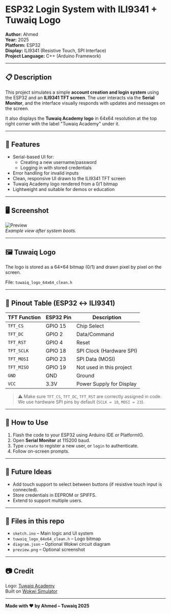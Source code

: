 # ESP32 Login System with ILI9341 + Tuwaiq Logo

**Author:** Ahmed  
**Year:** 2025  
**Platform:** ESP32  
**Display:** ILI9341 (Resistive Touch, SPI Interface)  
**Project Language:** C++ (Arduino Framework)

---

## 📋 Description

This project simulates a simple **account creation and login system** using the ESP32 and an **ILI9341 TFT screen**. The user interacts via the **Serial Monitor**, and the interface visually responds with updates and messages on the screen.

It also displays the **Tuwaiq Academy logo** in 64x64 resolution at the top right corner with the label "Tuwaiq Academy" under it.

---

## 🎯 Features

- Serial-based UI for:
  - Creating a new username/password
  - Logging in with stored credentials
- Error handling for invalid inputs
- Clean, responsive UI drawn to the ILI9341 TFT screen
- Tuwaiq Academy logo rendered from a 0/1 bitmap
- Lightweight and suitable for demos or education

---

## 🖥️ Screenshot

![Preview](preview.png)  
*Example view after system boots.*

---

## 🖼️ Tuwaiq Logo

The logo is stored as a 64×64 bitmap (0/1) and drawn pixel by pixel on the screen.

File: `tuwaiq_logo_64x64_clean.h`

---

## 🔌 Pinout Table (ESP32 ↔ ILI9341)

| TFT Function | ESP32 Pin | Description                |
|--------------|-----------|----------------------------|
| `TFT_CS`     | GPIO 15   | Chip Select                |
| `TFT_DC`     | GPIO 2    | Data/Command               |
| `TFT_RST`    | GPIO 4    | Reset                      |
| `TFT_SCLK`   | GPIO 18   | SPI Clock (Hardware SPI)   |
| `TFT_MOSI`   | GPIO 23   | SPI Data (MOSI)            |
| `TFT_MISO`   | GPIO 19   | Not used in this project   |
| `GND`        | GND       | Ground                     |
| `VCC`        | 3.3V      | Power Supply for Display   |

> ⚠️ Make sure `TFT_CS`, `TFT_DC`, `TFT_RST` are correctly assigned in code.  
> We use hardware SPI pins by default (`SCLK = 18`, `MOSI = 23`).

---

## 🚀 How to Use

1. Flash the code to your ESP32 using Arduino IDE or PlatformIO.
2. Open **Serial Monitor** at 115200 baud.
3. Type `create` to register a new user, or `login` to authenticate.
4. Follow on-screen prompts.

---

## 🧠 Future Ideas

- Add touch support to select between buttons (if resistive touch input is connected).
- Store credentials in EEPROM or SPIFFS.
- Extend to support multiple users.

---

## 📁 Files in this repo

- `sketch.ino` – Main logic and UI system
- `tuwaiq_logo_64x64_clean.h` – Logo bitmap
- `diagram.json` – Optional Wokwi circuit diagram
- `preview.png` – Optional screenshot

---

## 📷 Credit

Logo: [Tuwaiq Academy](https://tuwaiq.edu.sa/)  
Built on [Wokwi Simulator](https://wokwi.com/)

---

**Made with ❤️ by Ahmed – Tuwaiq 2025**
